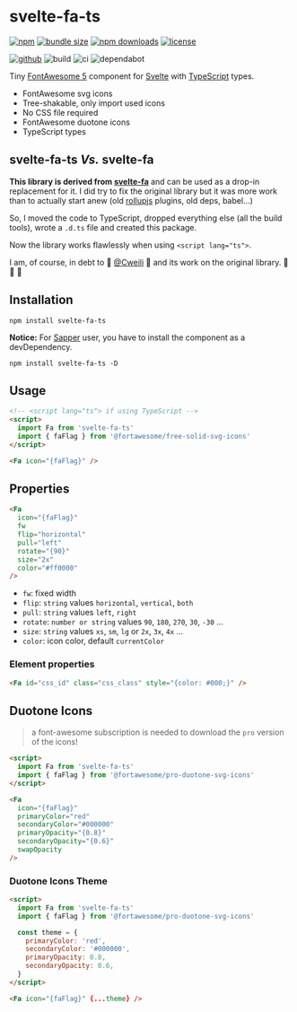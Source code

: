 # svelte-fa-ts

[![npm][badge-version]][npm]
[![bundle size][badge-size]][bundlephobia]
[![npm downloads][badge-downloads]][npm]
[![license][badge-license]][license]

[![github][badge-issues]][github]
![build][badge-build]
![ci][badge-ci]
![dependabot][badge-dependabot]

Tiny [FontAwesome 5][fontawesome] component for [Svelte][svelte] with [TypeScript][ts] types.

- FontAwesome svg icons
- Tree-shakable, only import used icons
- No CSS file required
- FontAwesome duotone icons
- TypeScript types

## svelte-fa-ts _Vs._ svelte-fa

**This library is derived from [svelte-fa][npm]** and can be used as a drop-in replacement for it. I did try to fix the original library but it was more work than to actually start anew (old [rollupjs][rollup] plugins, old deps, babel...)

So, I moved the code to TypeScript, dropped everything else (all the build tools), wrote a `.d.ts` file and created this package.

Now the library works flawlessly when using `<script lang="ts">`.

I am, of course, in debt to 👏 [@Cweili](https://github.com/Cweili) 👏 and its work on the original library. 🎉 🎉 🎉

## Installation

```shell
npm install svelte-fa-ts
```

**Notice:** For [Sapper][sapper] user, you have to install the component as a devDependency.

```shell
npm install svelte-fa-ts -D
```

## Usage

```html
<!-- <script lang="ts"> if using TypeScript -->
<script>
  import Fa from 'svelte-fa-ts'
  import { faFlag } from '@fortawesome/free-solid-svg-icons'
</script>

<Fa icon="{faFlag}" />
```

## Properties

```html
<Fa
  icon="{faFlag}"
  fw
  flip="horizontal"
  pull="left"
  rotate="{90}"
  size="2x"
  color="#ff0000"
/>
```

- `fw`: fixed width
- `flip`: `string` values `horizontal`, `vertical`, `both`
- `pull`: `string` values `left`, `right`
- `rotate`: `number or string` values `90`, `180`, `270`, `30`, `-30` ...
- `size`: `string` values `xs`, `sm`, `lg` or `2x`, `3x`, `4x` ...
- `color`: icon color, default `currentColor`

### Element properties

```html
<Fa id="css_id" class="css_class" style="{color: #000;}" />
```

## Duotone Icons

> a font-awesome subscription is needed to download the `pro` version of the icons!

```html
<script>
  import Fa from 'svelte-fa-ts'
  import { faFlag } from '@fortawesome/pro-duotone-svg-icons'
</script>

<Fa
  icon="{faFlag}"
  primaryColor="red"
  secondaryColor="#000000"
  primaryOpacity="{0.8}"
  secondaryOpacity="{0.6}"
  swapOpacity
/>
```

### Duotone Icons Theme

```html
<script>
  import Fa from 'svelte-fa-ts'
  import { faFlag } from '@fortawesome/pro-duotone-svg-icons'

  const theme = {
    primaryColor: 'red',
    secondaryColor: '#000000',
    primaryOpacity: 0.8,
    secondaryOpacity: 0.6,
  }
</script>

<Fa icon="{faFlag}" {...theme} />
```

[fontawesome]: https://fontawesome.com/
[svelte]: https://svelte.dev/
[sapper]: https://sapper.svelte.dev/
[rollup]: http://rollupjs.org
[ts]: https://www.typescriptlang.org/
[badge-version]: https://badgen.net/npm/v/svelte-fa-ts
[badge-downloads]: https://badgen.net/npm/dt/svelte-fa-ts
[npm]: https://www.npmjs.com/package/svelte-fa-ts
[badge-size]: https://badgen.net/bundlephobia/minzip/svelte-fa-ts
[bundlephobia]: https://bundlephobia.com/result?p=svelte-fa-ts
[badge-license]: https://badgen.net/npm/l/svelte-fa-ts
[license]: https://github.com/msanguineti/svelte-fa-ts/blob/main/LICENSE
[badge-issues]: https://badgen.net/github/issues/msanguineti/svelte-fa-ts
[github]: https://github.com/msanguineti/svelte-fa-ts
[badge-build]: https://badgen.net/github/status/msanguineti/svelte-fa-ts
[badge-ci]: https://badgen.net/github/status/msanguineti/svelte-fa-ts/main/ci
[badge-dependabot]: https://badgen.net/github/dependabot/msanguineti/svelte-fa-ts

